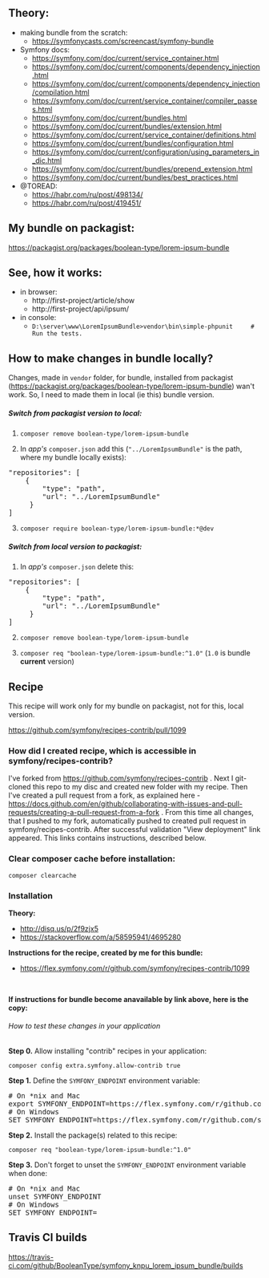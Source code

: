 Theory:
-------
- making bundle from the scratch:
  - https://symfonycasts.com/screencast/symfony-bundle
- Symfony docs:
  - https://symfony.com/doc/current/service_container.html
  - https://symfony.com/doc/current/components/dependency_injection.html
  - https://symfony.com/doc/current/components/dependency_injection/compilation.html
  - https://symfony.com/doc/current/service_container/compiler_passes.html
  - https://symfony.com/doc/current/bundles.html
  - https://symfony.com/doc/current/bundles/extension.html
  - https://symfony.com/doc/current/service_container/definitions.html
  - https://symfony.com/doc/current/bundles/configuration.html
  - https://symfony.com/doc/current/configuration/using_parameters_in_dic.html
  - https://symfony.com/doc/current/bundles/prepend_extension.html
  - https://symfony.com/doc/current/bundles/best_practices.html
- @TOREAD:
  - https://habr.com/ru/post/498134/
  - https://habr.com/ru/post/419451/

My bundle on packagist:
-----------------------
https://packagist.org/packages/boolean-type/lorem-ipsum-bundle

See, how it works:
------------------
- in browser:
  - http://first-project/article/show
  - http://first-project/api/ipsum/
- in console:
  - `D:\server\www\LoremIpsumBundle>vendor\bin\simple-phpunit     # Run the tests.`


How to make changes in bundle locally?
--------------------------------------
Changes, made in `vendor` folder, for bundle, installed from packagist (https://packagist.org/packages/boolean-type/lorem-ipsum-bundle) wan't work. So, I need to made them in local (ie this) bundle version.

<h5>Switch from packagist version to local:</h5>

1. `composer remove boolean-type/lorem-ipsum-bundle`

2. In <i>app's</i> `composer.json` add this (`"../LoremIpsumBundle"` is the path, where my bundle locally exists):
<pre>
"repositories": [
    {
        "type": "path",
        "url": "../LoremIpsumBundle"
     }
]
</pre>

3. `composer require boolean-type/lorem-ipsum-bundle:*@dev`

<h5>Switch from local version to packagist:</h5>

1. In <i>app's</i> `composer.json` delete this:
<pre>
"repositories": [
    {
        "type": "path",
        "url": "../LoremIpsumBundle"
     }
]
</pre>

2. `composer remove boolean-type/lorem-ipsum-bundle`

3. `composer req "boolean-type/lorem-ipsum-bundle:^1.0"` (`1.0` is bundle <b>current</b> version)

Recipe
------

This recipe will work only for my bundle on packagist, not for this, local version.

https://github.com/symfony/recipes-contrib/pull/1099

<h3>How did I created recipe, which is accessible in symfony/recipes-contrib?</h3>

I've forked from https://github.com/symfony/recipes-contrib . Next I git-cloned this repo to my disc and created new folder with my recipe. Then I've created a pull request from a fork, as explained here - https://docs.github.com/en/github/collaborating-with-issues-and-pull-requests/creating-a-pull-request-from-a-fork . From this time all changes, that I pushed to my fork, automatically pushed to created pull request in symfony/recipes-contrib. After successful validation "View deployment" link appeared. This links contains instructions, described below.

<h3>Clear composer cache before installation:</h3>

`composer clearcache`

<h3>Installation</h3>

<b>Theory:</b>
- http://disq.us/p/2f9zjx5
- https://stackoverflow.com/a/58595941/4695280

<b>Instructions for the recipe, created by me for this bundle:</b>
- https://flex.symfony.com/r/github.com/symfony/recipes-contrib/1099
<br>

<b>If instructions for bundle become anavailable by link above, here is the copy:</b>

<h6>How to test these changes in your application</h6>

<b>Step 0.</b> Allow installing "contrib" recipes in your application:

`composer config extra.symfony.allow-contrib true`

<b>Step 1.</b> Define the `SYMFONY_ENDPOINT` environment variable:

<pre>
# On *nix and Mac
export SYMFONY_ENDPOINT=https://flex.symfony.com/r/github.com/symfony/recipes-contrib/1099
# On Windows
SET SYMFONY_ENDPOINT=https://flex.symfony.com/r/github.com/symfony/recipes-contrib/1099
</pre>

<b>Step 2.</b> Install the package(s) related to this recipe:

`composer req "boolean-type/lorem-ipsum-bundle:^1.0"`

<b>Step 3.</b> Don't forget to unset the `SYMFONY_ENDPOINT` environment variable when done:
<pre>
# On *nix and Mac
unset SYMFONY_ENDPOINT
# On Windows
SET SYMFONY_ENDPOINT=
</pre>

Travis CI builds
----------------
https://travis-ci.com/github/BooleanType/symfony_knpu_lorem_ipsum_bundle/builds
